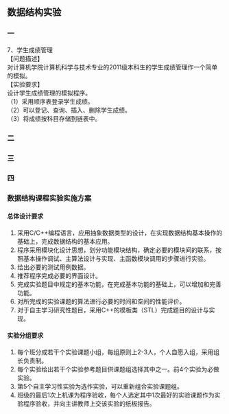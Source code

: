 ## 数据结构实验

### 一
7、学生成绩管理  
【问题描述】  
对计算机学院计算机科学与技术专业的2011级本科生的学生成绩管理作一个简单的模拟。  
【实验要求】  
设计学生成绩管理的模拟程序。  
（1）采用顺序表登录学生成绩。  
（2）可以登记、查询、插入、删除学生成绩。  
（3）将成绩按科目存储到链表中。  

### 二

### 三

### 四

### 数据结构课程实验实施方案

#### 总体设计要求

1. 采用C/C++编程语言，应用抽象数据类型的设计，在实现数据结构基本操作的基础上，完成数据结构的基本应用。
2. 程序采用模块化设计思想，划分功能模块结构，确定必要的模块间的联系，按照基本操作调试、主算法设计与实现、主函数模块调用的步骤进行实验。
3. 给出必要的测试用例数据。
4. 推荐程序完成必要的界面设计。
5. 完成实验题目中规定的基本功能，在完成基本功能的基础上，可以增加和完善功能。
6. 对所完成的实验课题的算法进行必要的时间和空间的性能评价。
7. 对于自主学习研究性题目，采用C++的模板类（STL）完成题目的设计与实现。

#### 实验分组要求

1. 每个班分成若干个实验课题小组，每组原则上2-3人，个人自愿入组，采用组长负责制。
2. 每个实验给出若干个实验参考题目供课题组选择其中之一。前4个实验为必做实验。
3. 第5个自主学习性实验为选作实验，可以重新组合实验课题组。
4. 班级的最后1次上机课为程序验收，每个人选定其中1次最好的实验课题作为实验程序验收，并向主讲教师上交该实验的纸板报告。
